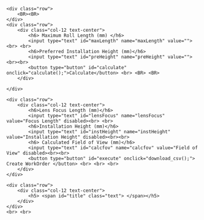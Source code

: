 ﻿<html lang="en">
<head>
    <title>HMD2048 Calculation</title>
    <meta charset="utf-8">
    <meta name="viewport" content="width=device-width, initial-scale=1">
    <!-- Latest compiled and minified CSS -->
    <link rel="stylesheet"
          href="https://maxcdn.bootstrapcdn.com/bootstrap/4.4.1/css/bootstrap.min.css">
    <!-- jQuery library -->
    <script src="https://ajax.googleapis.com/ajax/libs/jquery/3.4.1/jquery.min.js"></script>
    <!-- Popper JS -->
    <script src="https://cdnjs.cloudflare.com/ajax/libs/popper.js/1.16.0/umd/popper.min.js"></script>
    <!-- Latest compiled JavaScript -->
    <script src="https://maxcdn.bootstrapcdn.com/bootstrap/4.4.1/js/bootstrap.min.js"></script>
</head>

<body>

    <div class="row">
        <BR><BR>
    </div>
    <div class="row">
        <div class="col-12 text-center">
            <h6> Maximum Roll Length (mm) </h6>
            <input type="text" id="maxLength" name="maxLength" value=""><br> <br>
            <h6>Preferred Installation Height (mm)</h6>
            <input type="text" id="preHeight" name="preHeight" value=""><br><br>
            <button type="button" id="calculate" onclick="calculate();">Calculate</button> <br> <BR> <BR>
        </div>

    </div>

    <div class="row">
        <div class="col-12 text-center">
            <h6>Lens Focus Length (mm)</h6>
            <input type="text" id="lensFocus" name="lensFocus" value="Focus Length" disabled><br> <br>
            <h6>Installation Height (mm)</h6>
            <input type="text" id="instHeight" name="instHeight" value="Installation Height" disabled><br><br>
            <h6> Calculated Field of View (mm)</h6>
            <input type="text" id="calcfov" name="calcfov" value="Field of View" disabled><br><br>
            <button type="button" id="execute" onclick="download_csv();"> Create WorkOrder </button> <br> <br> <br>
        </div>
    </div>

    <div class="row">
        <div class="col-12 text-center">
            <h5> <span id="title" class="text"> </span></h5>
        </div>
    </div>
    <br> <br>

</body>
</html>


<script>


    var PreferredHeight
    var Angle
    var LensFocusLength
    var InstallationHeight
    var MaximumLength
    var CalculateFieldofView
        var HMD2048Table = [
            ['1', 'M', '1', 'EA', 'HMD2048-TBA', 'ACCUSCAN SYSTEM', ' ', 'MFG', ' ', ' ', ' ', ' ', ' '],
            ['2', 'M1', '1', 'EA', 'PL054588', ' ', ' ', 'STK', ' ', ' ', ' ', ' ', '1'],
            ['3', 'M2', '1', 'EA', ' ', ' ', ' ', 'STK', ' ', ' ', ' ', ' ', '1'],
            ['4', 'M3', '1', 'EA', 'PL054836', 'Nozzle Assembly', ' ', 'STK', ' ', ' ', ' ', ' ', '1'],
            ['5', 'M4', '1', 'EA', 'PL054854', 'Mounting Bracket   ', ' ', 'STK', ' ', ' ', ' ', ' ', '1'],
            ['6', 'M5', '1', 'EA', 'PL057355', 'Junction Box WITH Serial Server', ' ', 'STK', ' ', ' ', ' ', ' ', '1'],
            ['7', 'M6', '1', 'EA', 'PL053322-15M', 'HMD2048 Cable Assembly 15m', ' ', 'STK', ' ', ' ', ' ', ' ', '1'],
            ['8', 'M7', '1', 'EA', 'PL054926', 'HMD2048 Accessory Kit', ' ', 'STK', ' ', ' ', ' ', ' ', '1'],
            ['9', 'M8', '1', 'EA', '054908-1', ' UAP HMD2048 Rev.C & User Manual on CD ', ' ', 'STK', ' ', ' ', ' ', ' ', '1'],
            ['10', 'M9', '1', 'EA', 'PL055980', ' HMD2048 Heat insulation and Reflector', ' ', 'STK', ' ', ' ', ' ', ' ', '1'],
            ['11', ' ', ' ', ' ', ' ', ' ', ' ', ' ', ' ', ' ', ' ', ' ', ' '],
            ['12', 'H', ' ', ' ', ' ', 'ENGINEERING SERVICES', ' ', ' ', ' ', ' ', ' ', ' ', ' '],
            ['13', 'H1', '1', 'EA', ' ', ' Project Engineering', ' ', 'ENG ', ' ', ' ', ' ', ' ', ' '],
            ['14', ' ', ' ', ' ', ' ', ' ', ' ', ' ', ' ', ' ', ' ', ' ', ' '],
            ['15', 'J', ' ', ' ', ' ', 'COMMISSIONING AND TRAINING ', ' ', ' ', ' ', ' ', ' ', ' ', ' '],
            ['16', 'J1', '1', 'EA', ' ', ' see  Field Service TBA', ' ', 'ENG ', ' ', ' ', ' ', ' ', ' '],
            ['17', ' ', ' ', ' ', ' ', ' ', ' ', ' ', ' ', ' ', ' ', ' ', ' '],
            ['18', 'K', ' ', ' ', ' ', 'DOCUMENTATION', ' ', ' ', ' ', ' ', ' ', ' ', ' '],
            ['19', 'K1', '1', 'EA', '90386', ' Accuscan HMD2048 User Manual   ', ' ', 'ENG ', ' ', ' ', ' ', ' ', ' '],
            ['20', 'K2', '1', 'EA', '58960', ' Accuscan HMD2048 System Drawing Package', ' ', 'REF ', ' ', ' ', ' ', ' ', ' '],
            ['21', 'K3', '1', 'EA', '054908-1', ' UAP HMD2048 Rev. C & User Manual on CD ', ' ', 'REF', ' ', ' ', ' ', ' ', ''],
            ['22', ' ', ' ', ' ', ' ', ' ', ' ', ' ', ' ', ' ', ' ', ' ', ' '],
            ['23', 'T', ' ', ' ', ' ', 'ADDITIONAL PRODUCTION TESTING', ' ', ' ', ' ', ' ', ' ', ' ', ' ']

        ];

    function calculate(){
        LensFocusLength=50
        Angle=32
        PreferredHeight= document.getElementById("preHeight").value
        MaximumLength= document.getElementById("maxLength").value

        // calculated installation
        InstallationHeight= 1/2 * (MaximumLength*1.1)/Math.tan(Angle/2 * Math.PI/180) + LensFocusLength + 112.6


        if ((PreferredHeight>=3000) && (PreferredHeight<InstallationHeight)) {
            LensFocusLength=40
            Angle=39
            InstallationHeight= 1/2 * (MaximumLength*1.1)/Math.tan(Angle/2 * Math.PI/180) + LensFocusLength + 112.6
        }

        InstallationHeight=Math.round(InstallationHeight/10 ) * 10

        if ((PreferredHeight>=3000) && (InstallationHeight<PreferredHeight)) {
            InstallationHeight=PreferredHeight
        }


       if ((InstallationHeight>4500) && (PreferredHeight<3000)) {
            LensFocusLength=40
            Angle=39
            InstallationHeight= 1/2 * (MaximumLength*1.1)/Math.tan(Angle/2 * Math.PI/180) + LensFocusLength + 112.6
        }

        InstallationHeight = Math.round(InstallationHeight)

        if (InstallationHeight<3000){
            InstallationHeight=3000
        }

        CalculateFieldofView= 2 * (InstallationHeight-LensFocusLength-112.6) * Math.tan (Angle/2 * Math.PI/180)
        CalculateFieldofView= Math.round(CalculateFieldofView)-1

        document.getElementById("lensFocus").value=LensFocusLength
        document.getElementById("calcfov").value= CalculateFieldofView
        document.getElementById("instHeight").value= InstallationHeight

        HMD2048Table[1][5] = "HMD2048 Camera Assembly (Installation Height:" + InstallationHeight + 'mm)'

        if (LensFocusLength == 40) {
            HMD2048Table[2][4] = "PL056193-IR"
            HMD2048Table[2][5] = "Optics Kit Assembly 40mm IR"
        } else {
            HMD2048Table[2][4] = "PL056194-IR"
            HMD2048Table[2][5] = "Optics Kit Assembly 50mm IR"
        }
    }

        function download_csv() {
            var csv = 'HMD2048,Item,QTY,UOM,PartNumber,Description,SN,Status,FolderDate,MFGDate,ShipDate,Tran,Crate\n';
            HMD2048Table.forEach(function (row) {
                csv += row.join(',');
                csv += "\n";
            });

            console.log(csv);
            var hiddenElement = document.createElement('a');
            hiddenElement.href = 'data:text/csv;charset=utf-8,' + encodeURI(csv);
            hiddenElement.target = '_blank';
            hiddenElement.download = 'HMD2048.csv';
            hiddenElement.click();
        }



    function execute(){
        document.getElementById("title").style.color= "red"
        document.getElementById("title").innerHTML= "Thank you! Have a nice day :)"
    }</script>



